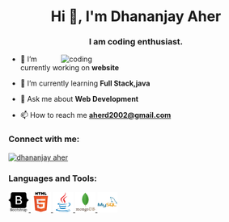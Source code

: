 <h1 align="center">Hi 👋, I'm Dhananjay Aher</h1>
<h3 align="center">I am coding enthusiast.</h3>
<img align="right" width=400 alt="coding" src="https://encrypted-tbn0.gstatic.com/images?q=tbn:ANd9GcS2U9UIqcoa53RKCOqFfmicJaQ_QUZLpuXht74H_4Fokv_9DghBEC8ugALl7rGcgcIIagI&usqp=CAU" >

- 🔭 I’m currently working on **website**

- 🌱 I’m currently learning **Full Stack,java**

- 💬 Ask me about **Web Development**

- 📫 How to reach me **aherd2002@gmail.com**

<h3 align="left">Connect with me:</h3>
<p align="left">
<a href="https://www.linkedin.com/in/dhananjay-aher-1360a6233/" target="blank"><img align="center" src="https://raw.githubusercontent.com/rahuldkjain/github-profile-readme-generator/master/src/images/icons/Social/linked-in-alt.svg" alt="dhananjay aher" height="30" width="40" /></a>
</p>

<h3 align="left">Languages and Tools:</h3>
<p align="left"> <a href="https://getbootstrap.com" target="_blank" rel="noreferrer"> <img src="https://raw.githubusercontent.com/devicons/devicon/master/icons/bootstrap/bootstrap-plain-wordmark.svg" alt="bootstrap" width="40" height="40"/> </a> <a href="https://www.w3.org/html/" target="_blank" rel="noreferrer"> <img src="https://raw.githubusercontent.com/devicons/devicon/master/icons/html5/html5-original-wordmark.svg" alt="html5" width="40" height="40"/> </a> <a href="https://www.java.com" target="_blank" rel="noreferrer"> <img src="https://raw.githubusercontent.com/devicons/devicon/master/icons/java/java-original.svg" alt="java" width="40" height="40"/> </a> <a href="https://www.mongodb.com/" target="_blank" rel="noreferrer"> <img src="https://raw.githubusercontent.com/devicons/devicon/master/icons/mongodb/mongodb-original-wordmark.svg" alt="mongodb" width="40" height="40"/> </a> <a href="https://www.mysql.com/" target="_blank" rel="noreferrer"> <img src="https://raw.githubusercontent.com/devicons/devicon/master/icons/mysql/mysql-original-wordmark.svg" alt="mysql" width="40" height="40"/> </a> </p>
